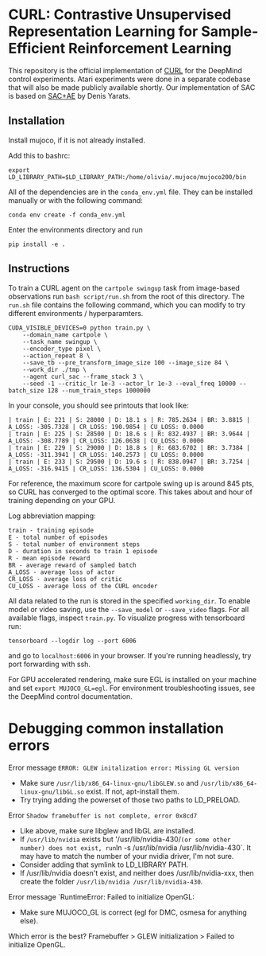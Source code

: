 # CURL: Contrastive Unsupervised Representation Learning for Sample-Efficient Reinforcement Learning

This repository is the official implementation of [CURL](https://mishalaskin.github.io/curl/) for the DeepMind control experiments. Atari experiments were done in a separate codebase that will also be made publicly available shortly. Our implementation of SAC is based on [SAC+AE](https://github.com/denisyarats/pytorch_sac_ae) by Denis Yarats. 

## Installation 

Install mujoco, if it is not already installed.

Add this to bashrc:
```
export LD_LIBRARY_PATH=$LD_LIBRARY_PATH:/home/olivia/.mujoco/mujoco200/bin
```

All of the dependencies are in the `conda_env.yml` file. They can be installed manually or with the following command:

```
conda env create -f conda_env.yml
```

Enter the environments directory and run
```
pip install -e .
```


## Instructions
To train a CURL agent on the `cartpole swingup` task from image-based observations run `bash script/run.sh` from the root of this directory. The `run.sh` file contains the following command, which you can modify to try different environments / hyperparamters.
```
CUDA_VISIBLE_DEVICES=0 python train.py \
    --domain_name cartpole \
    --task_name swingup \
    --encoder_type pixel \
    --action_repeat 8 \
    --save_tb --pre_transform_image_size 100 --image_size 84 \
    --work_dir ./tmp \
    --agent curl_sac --frame_stack 3 \
    --seed -1 --critic_lr 1e-3 --actor_lr 1e-3 --eval_freq 10000 --batch_size 128 --num_train_steps 1000000 
```

In your console, you should see printouts that look like:

```
| train | E: 221 | S: 28000 | D: 18.1 s | R: 785.2634 | BR: 3.8815 | A_LOSS: -305.7328 | CR_LOSS: 190.9854 | CU_LOSS: 0.0000
| train | E: 225 | S: 28500 | D: 18.6 s | R: 832.4937 | BR: 3.9644 | A_LOSS: -308.7789 | CR_LOSS: 126.0638 | CU_LOSS: 0.0000
| train | E: 229 | S: 29000 | D: 18.8 s | R: 683.6702 | BR: 3.7384 | A_LOSS: -311.3941 | CR_LOSS: 140.2573 | CU_LOSS: 0.0000
| train | E: 233 | S: 29500 | D: 19.6 s | R: 838.0947 | BR: 3.7254 | A_LOSS: -316.9415 | CR_LOSS: 136.5304 | CU_LOSS: 0.0000
```

For reference, the maximum score for cartpole swing up is around 845 pts, so CURL has converged to the optimal score. This takes about and hour of training depending on your GPU. 

Log abbreviation mapping:

```
train - training episode
E - total number of episodes 
S - total number of environment steps
D - duration in seconds to train 1 episode
R - mean episode reward
BR - average reward of sampled batch
A_LOSS - average loss of actor
CR_LOSS - average loss of critic
CU_LOSS - average loss of the CURL encoder
```

All data related to the run is stored in the specified `working_dir`. To enable model or video saving, use the `--save_model` or `--save_video` flags. For all available flags, inspect `train.py`. To visualize progress with tensorboard run:

```
tensorboard --logdir log --port 6006
```

and go to `localhost:6006` in your browser. If you're running headlessly, try port forwarding with ssh. 

For GPU accelerated rendering, make sure EGL is installed on your machine and set `export MUJOCO_GL=egl`. For environment troubleshooting issues, see the DeepMind control documentation.


# Debugging common installation errors
Error message `ERROR: GLEW initalization error: Missing GL version`
- Make sure `/usr/lib/x86_64-linux-gnu/libGLEW.so` and `/usr/lib/x86_64-linux-gnu/libGL.so` exist.  If not, apt-install them.
- Try trying adding the powerset of those two paths to LD_PRELOAD.

Error `Shadow framebuffer is not complete, error 0x8cd7`
- Like above, make sure libglew and libGL are installed.
- If `/usr/lib/nvidia` exists but '/usr/lib/nvidia-430/` (or some other number) does not exist, run `ln -s /usr/lib/nvidia /usr/lib/nvidia-430`.  It may have to match the number of your nvidia driver, I'm not sure.
- Consider adding that symlink to LD_LIBRARY PATH.
- If /usr/lib/nvidia doesn't exist, and neither does /usr/lib/nvidia-xxx, then create the folder `/usr/lib/nvidia /usr/lib/nvidia-430`.

Error message `RuntimeError: Failed to initialize OpenGL: 
- Make sure MUJOCO_GL is correct (egl for DMC, osmesa for anything else).

Which error is the best?  Framebuffer > GLEW initialization > Failed to initialize OpenGL.
